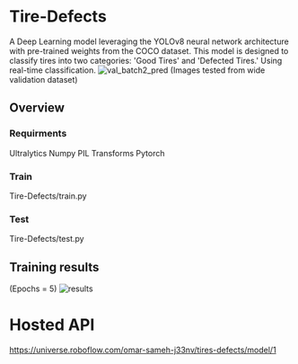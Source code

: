 # Tire-Defects
A Deep Learning model leveraging the YOLOv8 neural network architecture with pre-trained weights from the COCO dataset. This model is designed to classify tires into two categories: 'Good Tires' and 'Defected Tires.' Using real-time classification.
![val_batch2_pred](https://github.com/OmarSameh2001/Tire-Defects/assets/120422966/c8712737-30d5-4b87-a262-93276d754183)
(Images tested from wide validation dataset)
## Overview
### Requirments
Ultralytics
Numpy
PIL
Transforms
Pytorch
### Train
Tire-Defects/train.py
### Test
Tire-Defects/test.py
## Training results
(Epochs = 5)
![results](https://github.com/OmarSameh2001/Tire-Defects/assets/120422966/c00a3fc5-e819-4a2e-91eb-56e655703aef)
# Hosted API
https://universe.roboflow.com/omar-sameh-j33nv/tires-defects/model/1
